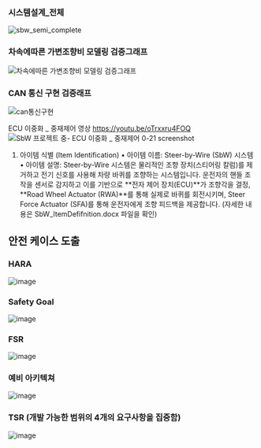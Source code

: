 ### 시스템설계_전체
![sbw_semi_complete](https://github.com/user-attachments/assets/107f6f1b-5fe9-4412-a992-dd66a443cf6d)


### 차속에따른 가변조향비 모델링 검증그래프
![차속에따른 가변조향비 모델링 검증그래프](https://github.com/user-attachments/assets/62fb6b4b-4d4b-43c8-916b-a0468a7c2a7a)

### CAN 통신 구현 검증래프
![can통신구현](https://github.com/user-attachments/assets/b54a87a1-e397-42d8-a33b-05cedcce5dde)

ECU 이중화 _ 중재제어 영상
https://youtu.be/oTrxxru4FOQ
![SbW 프로젝트 중- ECU 이중화 _ 중재제어 0-21 screenshot](https://github.com/user-attachments/assets/be7e6c27-36bd-4c03-a00f-3b446a89b9e7)

1. 아이템 식별 (Item Identification)
•	아이템 이름: Steer-by-Wire (SbW) 시스템
•	아이템 설명: Steer-by-Wire 시스템은 물리적인 조향 장치(스티어링 칼럼)를 제거하고 전기 신호를 사용해 차량 바퀴를 조향하는 시스템입니다. 운전자의 핸들 조작을 센서로 감지하고 이를 기반으로 **전자 제어 장치(ECU)**가 조향각을 결정, **Road Wheel Actuator (RWA)**를 통해 실제로 바퀴를 회전시키며, Steer Force Actuator (SFA)를 통해 운전자에게 조향 피드백을 제공합니다.
(자세한 내용은 SbW_ItemDefifnition.docx 파일을 확인)

## 안전 케이스 도출
### HARA
![image](https://github.com/user-attachments/assets/dd0b58f7-72e8-4309-a47d-68ca20e9d506)
### Safety Goal
![image](https://github.com/user-attachments/assets/2311ae4d-ac84-448f-a3cf-45fe4ceb7cd6)
### FSR
![image](https://github.com/user-attachments/assets/74b6b434-f214-4eaa-be4e-3b687b0cd7d0)
### 예비 아키텍쳐
![image](https://github.com/user-attachments/assets/fccf64b9-80c2-4815-bb80-4f452490753b)

### TSR (개발 가능한 범위의 4개의 요구사항을 집중함)
![image](https://github.com/user-attachments/assets/29e1c734-687e-4032-a3bf-829160d5388e)
